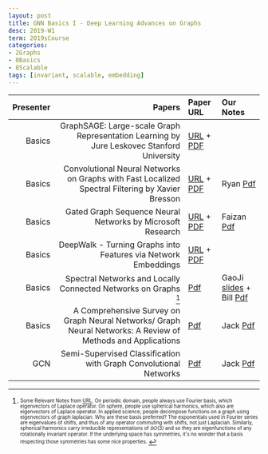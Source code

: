 ```yaml
---
layout: post
title: GNN Basics I - Deep Learning Advances on Graphs 
desc: 2019-W1
term: 2019sCourse
categories:
- 2Graphs
- 0Basics
- 8Scalable
tags: [invariant, scalable, embedding]
---
```





| Presenter | Papers | Paper URL| Our Notes |
| -----: | -------------------------------------: | :----- | :----- |
| Basics | GraphSAGE: Large-scale Graph Representation Learning  by Jure Leskovec Stanford University  |  [URL](http://www.ipam.ucla.edu/abstract/?tid=14555&pcode=DLT2018) + [PDF](https://papers.nips.cc/paper/6703-inductive-representation-learning-on-large-graphs.pdf) |  | 
| Basics  | Convolutional Neural Networks on Graphs with Fast Localized Spectral Filtering by Xavier Bresson  |  [URL](http://www.ipam.ucla.edu/abstract/?tid=14506&pcode=DLT2018) + [PDF](http://helper.ipam.ucla.edu/publications/dlt2018/dlt2018_14506.pdf) |  Ryan [Pdf]({{site.baseurl}}/talks2019/19scribeNotes/2019-02-14-Ryan-Note.pdf) | 
| Basics| Gated Graph Sequence Neural Networks by Microsoft Research  |  [URL](https://www.youtube.com/watch?v=cWIeTMklzNg) + [PDF](https://arxiv.org/abs/1511.05493) |  Faizan [Pdf]({{site.baseurl}}/talks2019/19scribeNotes/20190201Fazan.pdf) |
| Basics | DeepWalk - Turning Graphs into Features via Network Embeddings  |  [URL](https://www.youtube.com/watch?v=aZNtHJwfIVg) + [PDF](http://www.perozzi.net/publications/14_kdd_deepwalk.pdf)| | 
| Basics |   Spectral Networks and Locally Connected Networks on Graphs [^1] | [Pdf](https://arxiv.org/abs/1312.6203) | GaoJi [slides]({{site.baseurl}}/talks2019/19sCourse/20190208-Ji-SpectralGraphTheory.pdf) + Bill [Pdf]({{site.baseurl}}/talks2019/19scribeNotes/20190208-Bill-SpectralNetworks.pdf) | 
| Basics |  A Comprehensive Survey on Graph Neural Networks/ Graph Neural Networks: A Review of Methods and Applications   |   [Pdf](https://arxiv.org/pdf/1901.00596.pdf) | Jack [Pdf]({{site.baseurl}}/talks2019/19sCourse/20190208-Jack-GNN_Review.pdf)   |
| GCN |  Semi-Supervised Classification with Graph Convolutional Networks | [Pdf](https://arxiv.org/abs/1609.02907) | Jack [Pdf]({{site.baseurl}}/talks2019/19sCourse/20190301-Jack-GCN.pdf)  | 

[^1]: <sub><sup> Some Relevant Notes from [URL](https://mathoverflow.net/questions/231987/why-decompose-a-function-with-eigenvectors-of-laplace-operator). On periodic domain, people always use Fourier basis, which eigenvectors of Laplace operator. On sphere, people use spherical harmonics, which also are eigenvectors of Laplace operator. In applied science, people decompose functions on a graph using eigenvectors of graph laplacian. Why are these basis preferred? The exponentials used in Fourier series are eigenvalues of shifts, and thus of any operator commuting with shifts, not just Laplacian. Similarly, spherical harmonics carry irreducible representations of 𝑆𝑂(3) and so they are eigenfunctions of any rotationally invariant operator. If the underlying space has symmetries, it's no wonder that a basis respecting those symmetries has some nice properties. </sup></sub>

